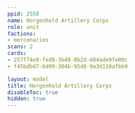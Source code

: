 ```yaml
---
ppid: 2558
name: Horgenhold Artillery Corps
role: unit
factions:
- mercenaries
scans: 2
cards:
- 257f74e8-fed0-3b48-8b2d-684ade9fe00c
- f45bdbd7-6d99-304b-95d8-9a3d110afbb9

layout: model
title: Horgenhold Artillery Corps
disableToc: true
hidden: true
---
```

